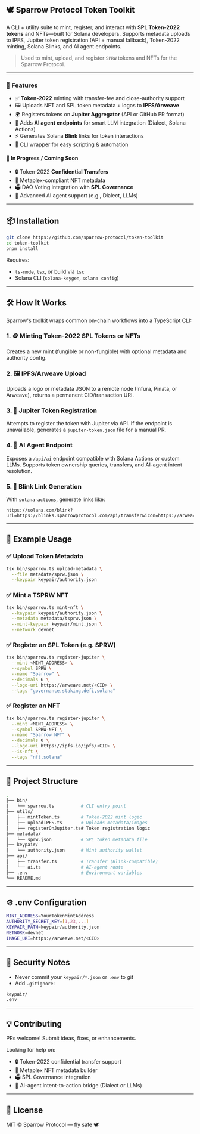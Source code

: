 ## 🕊️ Sparrow Protocol Token Toolkit

A CLI + utility suite to mint, register, and interact with **SPL Token-2022 tokens** and NFTs—built for Solana developers. Supports metadata uploads to IPFS, Jupiter token registration (API + manual fallback), Token-2022 minting, Solana Blinks, and AI agent endpoints.

> Used to mint, upload, and register `SPRW` tokens and NFTs for the Sparrow Protocol.

---

### 🚀 Features

* ✅ **Token-2022** minting with transfer-fee and close-authority support
* 🖼️ Uploads NFT and SPL token metadata + logos to **IPFS/Arweave**
* 🌍 Registers tokens on **Jupiter Aggregator** (API or GitHub PR format)
* 🤖 Adds **AI agent endpoints** for smart LLM integration (Dialect, Solana Actions)
* ⚡ Generates Solana **Blink** links for token interactions
* 🔐 CLI wrapper for easy scripting & automation

#### 🧪 In Progress / Coming Soon

* 🔒 Token-2022 **Confidential Transfers**
* 🎨 Metaplex-compliant NFT metadata
* 🗳 DAO Voting integration with **SPL Governance**
* 🧠 Advanced AI agent support (e.g., Dialect, LLMs)

---

## 📦 Installation

```bash
git clone https://github.com/sparrow-protocol/token-toolkit
cd token-toolkit
pnpm install
```

Requires:

* `ts-node`, `tsx`, or build via `tsc`
* Solana CLI (`solana-keygen`, `solana config`)

---

## 🛠️ How It Works

Sparrow's toolkit wraps common on-chain workflows into a TypeScript CLI:

### 1. 🪙 Minting Token-2022 SPL Tokens or NFTs

Creates a new mint (fungible or non-fungible) with optional metadata and authority config.

### 2. 🖼️ IPFS/Arweave Upload

Uploads a logo or metadata JSON to a remote node (Infura, Pinata, or Arweave), returns a permanent CID/transaction URI.

### 3. 🧾 Jupiter Token Registration

Attempts to register the token with Jupiter via API. If the endpoint is unavailable, generates a `jupiter-token.json` file for a manual PR.

### 4. 🤖 AI Agent Endpoint

Exposes a `/api/ai` endpoint compatible with Solana Actions or custom LLMs. Supports token ownership queries, transfers, and AI-agent intent resolution.

### 5. 🔗 Blink Link Generation

With `solana-actions`, generate links like:

```
https://solana.com/blink?url=https://blinks.sparrowprotocol.com/api/transfer&icon=https://arweave.net/<CID>&title=Transfer+SPRW
```

---

## 🧪 Example Usage

### ✅ Upload Token Metadata

```bash
tsx bin/sparrow.ts upload-metadata \
  --file metadata/sprw.json \
  --keypair keypair/authority.json
```

### ✅ Mint a TSPRW NFT

```bash
tsx bin/sparrow.ts mint-nft \
  --keypair keypair/authority.json \
  --metadata metadata/tsprw.json \
  --mint-keypair keypair/mint.json \
  --network devnet
```

### ✅ Register an SPL Token (e.g. SPRW)

```bash
tsx bin/sparrow.ts register-jupiter \
  --mint <MINT_ADDRESS> \
  --symbol SPRW \
  --name "Sparrow" \
  --decimals 6 \
  --logo-uri https://arweave.net/<CID> \
  --tags "governance,staking,defi,solana"
```

### ✅ Register an NFT

```bash
tsx bin/sparrow.ts register-jupiter \
  --mint <MINT_ADDRESS> \
  --symbol SPRW-NFT \
  --name "Sparrow NFT" \
  --decimals 0 \
  --logo-uri https://ipfs.io/ipfs/<CID> \
  --is-nft \
  --tags "nft,solana"
```

---

## 📁 Project Structure

```bash
.
├── bin/
│   └── sparrow.ts          # CLI entry point
├── utils/
│   ├── mintToken.ts        # Token-2022 mint logic
│   ├── uploadIPFS.ts       # Uploads metadata/images
│   ├── registerOnJupiter.ts# Token registration logic
├── metadata/
│   └── sprw.json           # SPL token metadata file
├── keypair/
│   └── authority.json      # Mint authority wallet
├── api/
│   ├── transfer.ts         # Transfer (Blink-compatible)
│   └── ai.ts               # AI-agent route
├── .env                    # Environment variables
└── README.md
```

---

## ⚙️ .env Configuration

```bash
MINT_ADDRESS=YourTokenMintAddress
AUTHORITY_SECRET_KEY=[1,23,...]
KEYPAIR_PATH=keypair/authority.json
NETWORK=devnet
IMAGE_URI=https://arweave.net/<CID>
```

---

## 🔐 Security Notes

* Never commit your `keypair/*.json` or `.env` to git
* Add `.gitignore`:

```bash
keypair/
.env
```

---

## 💡 Contributing

PRs welcome! Submit ideas, fixes, or enhancements.

Looking for help on:

* 🔒 Token-2022 confidential transfer support
* 🎨 Metaplex NFT metadata builder
* 🗳 SPL Governance integration
* 🧠 AI-agent intent-to-action bridge (Dialect or LLMs)

---

## 📣 License

MIT © Sparrow Protocol — fly safe 🕊️
